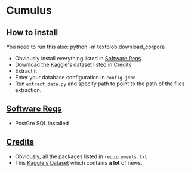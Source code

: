 # Cumulus

## How to install

You need to run this  also: python -m textblob.download_corpora

- Obviously install everything listed in [Software Reqs](#reqs)
- Download the Kaggle's dataset listed in [Credits](#credits)
- Extract it
- Enter your database configuration in `config.json`
- Run `extract_data.py` and specify path to point to the path of the files extraction.

## <a href="#reqs">Software Reqs</a>

- PostGre SQL installed

## <a href="#credits">Credits</a>

- Obviously, all the packages listed in `requirements.txt`
- This [Kaggle's Dataset](https://www.kaggle.com/snapcrack/all-the-news) which contains **a lot** of news.